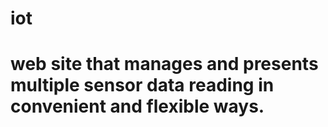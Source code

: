 # iot
# web site that manages and presents multiple sensor data reading in convenient and flexible ways.
